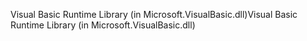 <span data-ttu-id="7db7a-101">Visual Basic Runtime Library (in Microsoft.VisualBasic.dll)</span><span class="sxs-lookup"><span data-stu-id="7db7a-101">Visual Basic Runtime Library (in Microsoft.VisualBasic.dll)</span></span>